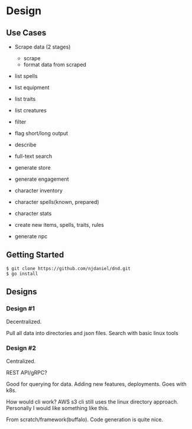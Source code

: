 # Design

## Use Cases

- Scrape data (2 stages)
    - scrape
    - format data from scraped
  
- list spells
- list equipment
- list traits
- list creatures
- filter
- flag short/long output
- describe
- full-text search
- generate store
- generate engagement
- character inventory
- character spells(known, prepared)
- character stats
- create new items, spells, traits, rules
- generate npc

## Getting Started

	$ git clone https://github.com/njdaniel/dnd.git
	$ go install 
	
	
## Designs

### Design #1

Decentralized.

Pull all data into directories and json files. Search with basic linux tools

### Design #2 

Centralized. 

REST API/gRPC?

Good for querying for data. 
Adding new features, deployments.
Goes with k8s.

How would cli work? AWS s3 cli still uses the linux directory approach. Personally I would like something like this.

From scratch/framework(buffalo). Code generation is quite nice.